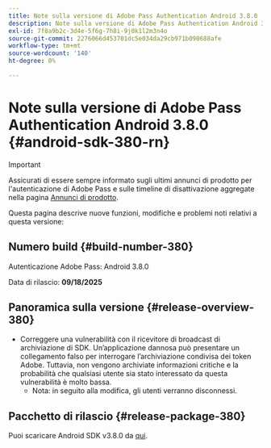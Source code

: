 ```yaml
---
title: Note sulla versione di Adobe Pass Authentication Android 3.8.0
description: Note sulla versione di Adobe Pass Authentication Android 3.8.0
exl-id: 7f8a9b2c-3d4e-5f6g-7h8i-9j0k1l2m3n4o
source-git-commit: 2276066d453701dc5e034da29cb971b090688afe
workflow-type: tm+mt
source-wordcount: '140'
ht-degree: 0%

---
```


# Note sulla versione di Adobe Pass Authentication Android 3.8.0 {#android-sdk-380-rn}

>[!IMPORTANT]
>
> Assicurati di essere sempre informato sugli ultimi annunci di prodotto per l&#39;autenticazione di Adobe Pass e sulle timeline di disattivazione aggregate nella pagina [Annunci di prodotto](/help/authentication/product-announcements.md).

Questa pagina descrive nuove funzioni, modifiche e problemi noti relativi a questa versione:

## Numero build {#build-number-380}

Autenticazione Adobe Pass: Android 3.8.0

Data di rilascio: **09/18/2025**

## Panoramica sulla versione {#release-overview-380}

* Correggere una vulnerabilità con il ricevitore di broadcast di archiviazione di SDK. Un’applicazione dannosa può presentare un collegamento falso per interrogare l’archiviazione condivisa dei token Adobe.
Tuttavia, non vengono archiviate informazioni critiche e la probabilità che qualsiasi utente sia stato interessato da questa vulnerabilità è molto bassa.
   * Nota: in seguito alla modifica, gli utenti verranno disconnessi.

## Pacchetto di rilascio {#release-package-380}

Puoi scaricare Android SDK v3.8.0 da [qui](https://tve.zendesk.com/hc/en-us/articles/204963219-Android-Native-AccessEnabler-Library).
